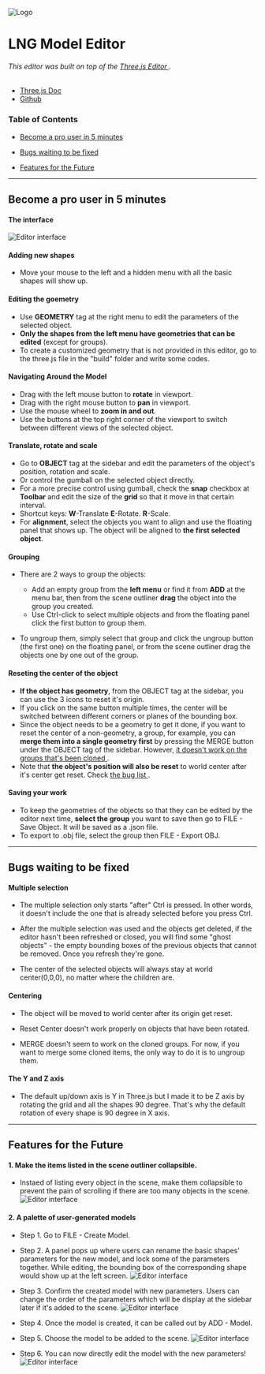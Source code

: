 ![Logo](https://github.com/ni647pei/model-editor/blob/master/editor/images/logo/favicons/android-chrome-192x192.png)

# LNG Model Editor

###### This editor was built on top of the [ Three.js Editor ](https://threejs.org/editor/). 

* [ Three.js Doc ](https://threejs.org/docs/)
* [ Github ](https://github.com/mrdoob/three.js)

### Table of Contents
- [ Become a pro user in 5 minutes ](#become-a-pro-user-in-5-minutes)

- [ Bugs waiting to be fixed ](#bugs-waiting-to-be-fixed)

- [ Features for the Future ](#features-for-the-future)

***

## Become a pro user in 5 minutes 

#### The interface 
![Editor interface](https://github.com/ni647pei/model-editor/blob/master/screen.jpg)

#### Adding new shapes
* Move your mouse to the left and a hidden menu with all the basic shapes will show up. 

#### Editing the goemetry
* Use **GEOMETRY** tag at the right menu to edit the parameters of the selected object.
* **Only the shapes from the left menu have geometries that can be edited** (except for groups).
* To create a customized geometry that is not provided in this editor, go to the three.js file in the "build" folder and write some codes.

#### Navigating Around the Model 
* Drag with the left mouse button to **rotate** in viewport.
* Drag with the right mouse button to **pan** in viewport.
* Use the mouse wheel to **zoom in and out**.
* Use the buttons at the top right corner of the viewport to switch between different views of the selected object.

#### Translate, rotate and scale 
* Go to **OBJECT** tag at the sidebar and edit the parameters of the object's position, rotation and scale.
* Or control the gumball on the selected object directly. 
* For a more precise control using gumball, check the **snap** checkbox at **Toolbar** and edit the size of the **grid** so that it move in that certain interval.
* Shortcut keys: **W**-Translate  **E**-Rotate. **R**-Scale.
* For **alignment**, select the objects you want to align and use the floating panel that shows up. The object will be aligned to **the first selected object**.

#### Grouping 
* There are 2 ways to group the objects:  
    * Add an empty group from the **left menu** or find it from **ADD** at the menu bar, then from the scene outliner **drag** the object into the group you created.
    * Use Ctrl-click to select multiple objects and from the floating panel click the first button to group them.  

* To ungroup them, simply select that group and click the ungroup button (the first one) on the floating panel, or from the scene outliner drag the objects one by one out of the group.

#### Reseting the center of the object 
* **If the object has geometry**, from the OBJECT tag at the sidebar, you can use the 3 icons to reset it's origin.
* If you click on the same button multiple times, the center will be switched between different corners or planes of the bounding box.
* Since the object needs to be a geometry to get it done, if you want to reset the center of a non-geometry, a group, for example, you can **merge them into a single geometry first** by pressing the MERGE button under the OBJECT tag of the sidebar. However, [ it doesn't work on the groups that's been cloned ](#centering).
* Note that **the object's position will also be reset** to world center after it's center get reset. Check [ the bug list ](#multiple-selection).


#### Saving your work
* To keep the geometries of the objects so that they can be edited by the editor next time, **select the group** you want to save then go to FILE - Save Object. It will be saved as a .json file. 
* To export to .obj file, select the group then FILE - Export OBJ.

***
## Bugs waiting to be fixed

#### Multiple selection 
- The multiple selection only starts "after" Ctrl is pressed. In other words, it doesn't include the one that is already selected before you press Ctrl.

- After the multiple selection was used and the objects get deleted, if the editor hasn't been refreshed or closed, you will find some  "ghost objects" - the empty bounding boxes of the previous objects that cannot be removed. Once you refresh they're gone.

- The center of the selected objects will always stay at world center(0,0,0), no matter where the children are.


#### Centering 
- The object will be moved to world center after its origin get reset.

- Reset Center doesn't work properly on objects that have been rotated.

- MERGE doesn't seem to work on the cloned groups. For now, if you want to merge some cloned items, the only way to do it is to ungroup them.

#### The Y and Z axis
- The default up/down axis is Y in Three.js but I made it to be Z axis by rotating the grid and all the shapes 90 degree. That's why the default rotation of every shape is 90 degree in X axis.

***

## Features for the Future
#### 1. Make the items listed in the scene outliner collapsible. 
- Instaed of listing every object in the scene, make them collapsible to prevent the pain of scrolling if there are too many objects in the scene. 
![Editor interface](https://github.com/ni647pei/model-editor/blob/master/future/collapsible%20example.jpg)

#### 2. A palette of user-generated models
- Step 1. Go to FILE - Create Model.
- Step 2. A panel pops up where users can rename the basic shapes' parameters for the new model, and lock some of the parameters together. While editing, the bounding box of the corresponding shape would show up at the left screen.
![Editor interface](https://github.com/ni647pei/model-editor/blob/master/future/resources/create_model.png)

- Step 3. Confirm the created model with new parameters. Users can change the order of the parameters which will be display at the sidebar later if it's added to the scene.
![Editor interface](https://github.com/ni647pei/model-editor/blob/master/future/resources/create_model_confirm.png)

- Step 4. Once the model is created, it can be called out by ADD - Model.

- Step 5. Choose the model to be added to the scene.
![Editor interface](https://github.com/ni647pei/model-editor/blob/master/future/resources/Add_model.png)

- Step 6. You can now directly edit the model with the new parameters!
![Editor interface](https://github.com/ni647pei/model-editor/blob/master/future/new%20parameters.jpg)
